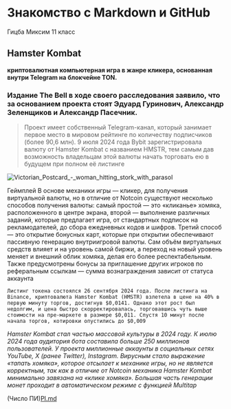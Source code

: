 # Знакомство с Markdown и GitHub
Гицба Миксим 11 класс
## Hamster Kombat 
**криптовалютная компьютерная игра в жанре кликера, основанная внутри Telegram на блокчейне TON.**
### Издание The Bell в ходе своего расследования заявило, что за основанием проекта стоят Эдуард Гуринович, Александр Зеленщиков и Александр Пасечник.
>Проект имеет собственный Telegram-канал, который занимает первое место в мировом рейтинге по количеству подписчиков (более 90,6 млн).
>9 июля 2024 года Bybit зарегистрировала валюту от Hamster Kombat с названием HMSTR, тем самым дав возможность владельцам этой валюты начать торговать ею в будущем при полном её листинге

![Victorian_Postcard_-_woman_hitting_stork_with_parasol](https://avatars.mds.yandex.net/i?id=2a000001922e7b99dcb2e2f26c05cb4f54c9-1529114-fast-images&n=13)



Геймплей
В основе механики игры — кликер, для получения виртуальной валюты, но в отличие от Notcoin существуют несколько способов получения валюты: самый простой — это «кликанье» хомяка, расположенного в центре экрана, второй — выполнение различных заданий, которые предлагает игра, от стандартных подписок на рекламодателей, до сбора ежедневных кодов и шифров. Третий способ — это открытие бонусных карт, которые при открытии обеспечивают пассивную генерацию внутриигровой валюты. Сам объём виртуальных средств влияет и на уровень самой биржи, а переход на новый уровень меняет и внешний облик хомяка, делая его более респектабельным. Также предусмотрены бонусы за приглашение других игроков по реферальным ссылкам — сумма вознаграждения зависит от статуса аккаунта

  `Листинг токена состоялся 26 сентября 2024 года. После листинга на Binance, криптовалюта Hamster Kombat (HMSTR) взлетела в цене на 40% в первую минуту торгов, достигнув $0,0141. Однако этот рост был недолгим, и цена быстро скорректировалась, торговавшись чуть выше   стоимости на пре-маркете в размере $0,011. Спустя 10 минут после начала торгов, котировки опустились до $0,009`
  
_Hamster Kombat стал частью массовой культуры в 2024 году. К июлю 2024 года аудитория бота составила больше 250 миллионов пользователей. У проекта миллионные аккаунты в социальных сетях YouTube, X (ранее Twitter), Instagram. Вирусным стало выражение «тапать хомяка», которое отсылает к механике игры, но не является корректным, так как в отличие от Notcoin механика Hamster Kombat минимально завязана на «клике хомяка». Большая часть генерации монет проходит в автоматическом режиме с функцией Multitap_



(Число ПИ)[PI.md](PI.md)
